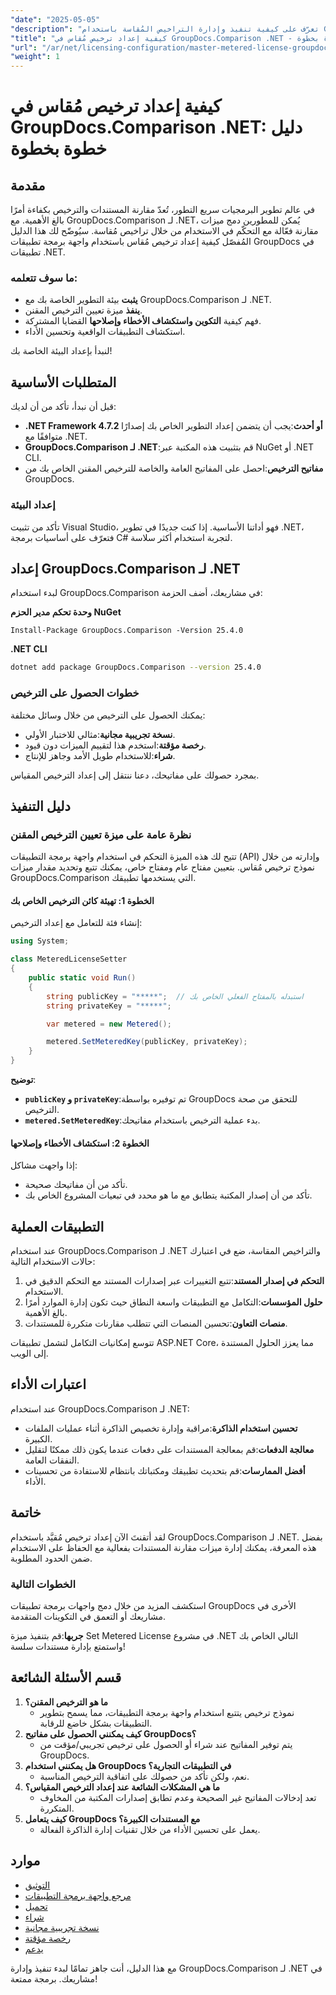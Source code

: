 ```yaml
---
"date": "2025-05-05"
"description": "تعرّف على كيفية تنفيذ وإدارة التراخيص المُقاسة باستخدام GroupDocs.Comparison لـ .NET. يغطي هذا الدليل الإعداد، واستكشاف الأخطاء وإصلاحها، والتطبيقات العملية."
"title": "كيفية إعداد ترخيص مُقاس في GroupDocs.Comparison .NET - دليل خطوة بخطوة"
"url": "/ar/net/licensing-configuration/master-metered-license-groupdocs-comparison-net/"
"weight": 1
---
```


# كيفية إعداد ترخيص مُقاس في GroupDocs.Comparison .NET: دليل خطوة بخطوة

## مقدمة

في عالم تطوير البرمجيات سريع التطور، تُعدّ مقارنة المستندات والترخيص بكفاءة أمرًا بالغ الأهمية. مع GroupDocs.Comparison لـ .NET، يُمكن للمطورين دمج ميزات مقارنة فعّالة مع التحكّم في الاستخدام من خلال تراخيص مُقاسة. سيُوضّح لك هذا الدليل المُفصّل كيفية إعداد ترخيص مُقاس باستخدام واجهة برمجة تطبيقات GroupDocs في تطبيقات .NET.

### ما سوف تتعلمه:
- **يثبت** بيئة التطوير الخاصة بك مع GroupDocs.Comparison لـ .NET.
- **ينفذ** ميزة تعيين الترخيص المقنن.
- فهم كيفية **التكوين واستكشاف الأخطاء وإصلاحها** القضايا المشتركة.
- استكشاف التطبيقات الواقعية وتحسين الأداء.

لنبدأ بإعداد البيئة الخاصة بك!

## المتطلبات الأساسية

قبل أن نبدأ، تأكد من أن لديك:

- **.NET Framework 4.7.2 أو أحدث**:يجب أن يتضمن إعداد التطوير الخاص بك إصدارًا متوافقًا مع .NET.
- **GroupDocs.Comparison لـ .NET**:قم بتثبيت هذه المكتبة عبر NuGet أو .NET CLI.
- **مفاتيح الترخيص**:احصل على المفاتيح العامة والخاصة للترخيص المقنن الخاص بك من GroupDocs.

### إعداد البيئة

تأكد من تثبيت Visual Studio، فهو أداتنا الأساسية. إذا كنت جديدًا في تطوير .NET، فتعرّف على أساسيات برمجة C# لتجربة استخدام أكثر سلاسة.

## إعداد GroupDocs.Comparison لـ .NET

لبدء استخدام GroupDocs.Comparison في مشاريعك، أضف الحزمة:

**وحدة تحكم مدير الحزم NuGet**
```plaintext
Install-Package GroupDocs.Comparison -Version 25.4.0
```

**.NET CLI**
```bash
dotnet add package GroupDocs.Comparison --version 25.4.0
```

### خطوات الحصول على الترخيص

يمكنك الحصول على الترخيص من خلال وسائل مختلفة:
- **نسخة تجريبية مجانية**:مثالي للاختبار الأولي.
- **رخصة مؤقتة**:استخدم هذا لتقييم الميزات دون قيود.
- **شراء**:للاستخدام طويل الأمد وجاهز للإنتاج.

بمجرد حصولك على مفاتيحك، دعنا ننتقل إلى إعداد الترخيص المقياس.

## دليل التنفيذ

### نظرة عامة على ميزة تعيين الترخيص المقنن

تتيح لك هذه الميزة التحكم في استخدام واجهة برمجة التطبيقات (API) وإدارته من خلال نموذج ترخيص مُقاس. بتعيين مفتاح عام ومفتاح خاص، يمكنك تتبع وتحديد مقدار ميزات GroupDocs.Comparison التي يستخدمها تطبيقك.

#### الخطوة 1: تهيئة كائن الترخيص الخاص بك

إنشاء فئة للتعامل مع إعداد الترخيص:

```csharp
using System;

class MeteredLicenseSetter
{
    public static void Run()
    {
        string publicKey = "*****";  // استبدله بالمفتاح الفعلي الخاص بك
        string privateKey = "*****";

        var metered = new Metered();

        metered.SetMeteredKey(publicKey, privateKey);
    }
}
```

**توضيح**: 
- **`publicKey` و `privateKey`**:تم توفيره بواسطة GroupDocs للتحقق من صحة الترخيص.
- **`metered.SetMeteredKey`**:بدء عملية الترخيص باستخدام مفاتيحك.

#### الخطوة 2: استكشاف الأخطاء وإصلاحها

إذا واجهت مشاكل:
- تأكد من أن مفاتيحك صحيحة.
- تأكد من أن إصدار المكتبة يتطابق مع ما هو محدد في تبعيات المشروع الخاص بك.

## التطبيقات العملية

عند استخدام GroupDocs.Comparison لـ .NET والتراخيص المقاسة، ضع في اعتبارك حالات الاستخدام التالية:

1. **التحكم في إصدار المستند**:تتبع التغييرات عبر إصدارات المستند مع التحكم الدقيق في الاستخدام.
2. **حلول المؤسسات**:التكامل مع التطبيقات واسعة النطاق حيث تكون إدارة الموارد أمرًا بالغ الأهمية.
3. **منصات التعاون**:تحسين المنصات التي تتطلب مقارنات متكررة للمستندات.

تتوسع إمكانيات التكامل لتشمل تطبيقات ASP.NET Core، مما يعزز الحلول المستندة إلى الويب.

## اعتبارات الأداء

عند استخدام GroupDocs.Comparison لـ .NET:

- **تحسين استخدام الذاكرة**:مراقبة وإدارة تخصيص الذاكرة أثناء عمليات الملفات الكبيرة.
- **معالجة الدفعات**:قم بمعالجة المستندات على دفعات عندما يكون ذلك ممكنًا لتقليل النفقات العامة.
- **أفضل الممارسات**:قم بتحديث تطبيقك ومكتباتك بانتظام للاستفادة من تحسينات الأداء.

## خاتمة

لقد أتقنتَ الآن إعداد ترخيص مُقيَّد باستخدام GroupDocs.Comparison لـ .NET. بفضل هذه المعرفة، يمكنك إدارة ميزات مقارنة المستندات بفعالية مع الحفاظ على الاستخدام ضمن الحدود المطلوبة.

### الخطوات التالية

استكشف المزيد من خلال دمج واجهات برمجة تطبيقات GroupDocs الأخرى في مشاريعك أو التعمق في التكوينات المتقدمة.

**جربها**:قم بتنفيذ ميزة Set Metered License في مشروع .NET التالي الخاص بك واستمتع بإدارة مستندات سلسة!

## قسم الأسئلة الشائعة

1. **ما هو الترخيص المقنن؟**
   - نموذج ترخيص يتتبع استخدام واجهة برمجة التطبيقات، مما يسمح بتطوير التطبيقات بشكل خاضع للرقابة.
2. **كيف يمكنني الحصول على مفاتيح GroupDocs؟**
   - يتم توفير المفاتيح عند شراء أو الحصول على ترخيص تجريبي/مؤقت من GroupDocs.
3. **هل يمكنني استخدام GroupDocs في التطبيقات التجارية؟**
   - نعم، ولكن تأكد من حصولك على اتفاقية الترخيص المناسبة.
4. **ما هي المشكلات الشائعة عند إعداد الترخيص المقياس؟**
   - تعد إدخالات المفاتيح غير الصحيحة وعدم تطابق إصدارات المكتبة من المخاوف المتكررة.
5. **كيف يتعامل GroupDocs مع المستندات الكبيرة؟**
   - يعمل على تحسين الأداء من خلال تقنيات إدارة الذاكرة الفعالة.

## موارد

- [التوثيق](https://docs.groupdocs.com/comparison/net/)
- [مرجع واجهة برمجة التطبيقات](https://reference.groupdocs.com/comparison/net/)
- [تحميل](https://releases.groupdocs.com/comparison/net/)
- [شراء](https://purchase.groupdocs.com/buy)
- [نسخة تجريبية مجانية](https://releases.groupdocs.com/comparison/net/)
- [رخصة مؤقتة](https://purchase.groupdocs.com/temporary-license/)
- [يدعم](https://forum.groupdocs.com/c/comparison/)

مع هذا الدليل، أنت جاهز تمامًا لبدء تنفيذ وإدارة GroupDocs.Comparison لـ .NET في مشاريعك. برمجة ممتعة!